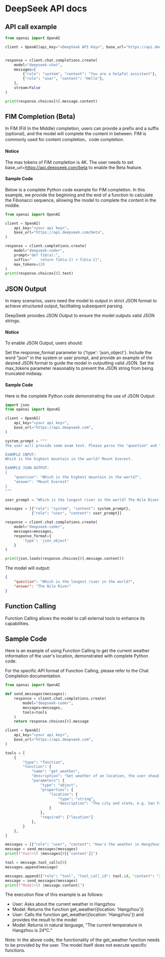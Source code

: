 # DeepSeek API docs


## API call example

```python
from openai import OpenAI

client = OpenAI(api_key="<DeepSeek API Key>", base_url="https://api.deepseek.com")


response = client.chat.completions.create(
    model="deepseek-chat",
    messages=[
        {"role": "system", "content": "You are a helpful assistant"},
        {"role": "user", "content": "Hello"},
    ],
    stream=False
)

print(response.choices[0].message.content)
```

## FIM Completion (Beta)

In FIM (Fill In the Middle) completion, users can provide a prefix and a suffix (optional), and the model will complete the content in between. FIM is commonly used for content completion、code completion.

#### Notice

The max tokens of FIM completion is 4K.
The user needs to set base_url=https://api.deepseek.com/beta to enable the Beta feature.

#### Sample Code

Below is a complete Python code example for FIM completion. In this example, we provide the beginning and the end of a function to calculate the Fibonacci sequence, allowing the model to complete the content in the middle.

```Python
from openai import OpenAI

client = OpenAI(
    api_key="<your api key>",
    base_url="https://api.deepseek.com/beta",
)

response = client.completions.create(
    model="deepseek-coder",
    prompt="def fib(a):",
    suffix="    return fib(a-1) + fib(a-2)",
    max_tokens=128
)
print(response.choices[0].text)
```


## JSON Output

In many scenarios, users need the model to output in strict JSON format to achieve structured output, facilitating subsequent parsing.

DeepSeek provides JSON Output to ensure the model outputs valid JSON strings.

#### Notice

To enable JSON Output, users should:

Set the response_format parameter to {'type': 'json_object'}.
Include the word "json" in the system or user prompt, and provide an example of the desired JSON format to guide the model in outputting valid JSON.
Set the max_tokens parameter reasonably to prevent the JSON string from being truncated midway.


#### Sample Code


Here is the complete Python code demonstrating the use of JSON Output:

```Python
import json
from openai import OpenAI

client = OpenAI(
    api_key="<your api key>",
    base_url="https://api.deepseek.com",
)

system_prompt = """
The user will provide some exam text. Please parse the "question" and "answer" and output them in JSON format. 

EXAMPLE INPUT: 
Which is the highest mountain in the world? Mount Everest.

EXAMPLE JSON OUTPUT:
{
    "question": "Which is the highest mountain in the world?",
    "answer": "Mount Everest"
}
"""

user_prompt = "Which is the longest river in the world? The Nile River."

messages = [{"role": "system", "content": system_prompt},
            {"role": "user", "content": user_prompt}]

response = client.chat.completions.create(
    model="deepseek-coder",
    messages=messages,
    response_format={
        'type': 'json_object'
    }
)

print(json.loads(response.choices[0].message.content))
```

The model will output:

```JSON
{
    "question": "Which is the longest river in the world?",
    "answer": "The Nile River"
}
```


## Function Calling

Function Calling allows the model to call external tools to enhance its capabilities.

## Sample Code

Here is an example of using Function Calling to get the current weather information of the user's location, demonstrated with complete Python code.

For the specific API format of Function Calling, please refer to the Chat Completion documentation.

```Python
from openai import OpenAI

def send_messages(messages):
    response = client.chat.completions.create(
        model="deepseek-coder",
        messages=messages,
        tools=tools
    )
    return response.choices[0].message

client = OpenAI(
    api_key="<your api key>",
    base_url="https://api.deepseek.com",
)

tools = [
    {
        "type": "function",
        "function": {
            "name": "get_weather",
            "description": "Get weather of an location, the user shoud supply a location first",
            "parameters": {
                "type": "object",
                "properties": {
                    "location": {
                        "type": "string",
                        "description": "The city and state, e.g. San Francisco, CA",
                    }
                },
                "required": ["location"]
            },
        }
    },
]

messages = [{"role": "user", "content": "How's the weather in Hangzhou?"}]
message = send_messages(messages)
print(f"User>\t {messages[0]['content']}")

tool = message.tool_calls[0]
messages.append(message)

messages.append({"role": "tool", "tool_call_id": tool.id, "content": "24℃"})
message = send_messages(messages)
print(f"Model>\t {message.content}")
```

The execution flow of this example is as follows:

 * User: Asks about the current weather in Hangzhou
 * Model: Returns the function get_weather({location: 'Hangzhou'})
 * User: Calls the function get_weather({location: 'Hangzhou'}) and provides the result to the model
 * Model: Returns in natural language, "The current temperature in Hangzhou is 24°C."

Note: In the above code, the functionality of the get_weather function needs to be provided by the user. The model itself does not execute specific functions.